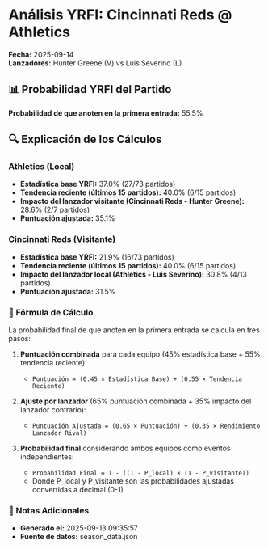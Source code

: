 # Análisis YRFI: Cincinnati Reds @ Athletics

**Fecha:** 2025-09-14  
**Lanzadores:** Hunter Greene (V) vs Luis Severino (L)

## 📊 Probabilidad YRFI del Partido

**Probabilidad de que anoten en la primera entrada:** 55.5%

## 🔍 Explicación de los Cálculos

### Athletics (Local)
- **Estadística base YRFI:** 37.0% (27/73 partidos)
- **Tendencia reciente (últimos 15 partidos):** 40.0% (6/15 partidos)
- **Impacto del lanzador visitante (Cincinnati Reds - Hunter Greene):** 28.6% (2/7 partidos)
- **Puntuación ajustada:** 35.1%

### Cincinnati Reds (Visitante)
- **Estadística base YRFI:** 21.9% (16/73 partidos)
- **Tendencia reciente (últimos 15 partidos):** 40.0% (6/15 partidos)
- **Impacto del lanzador local (Athletics - Luis Severino):** 30.8% (4/13 partidos)
- **Puntuación ajustada:** 31.5%

### 📝 Fórmula de Cálculo

La probabilidad final de que anoten en la primera entrada se calcula en tres pasos:

1. **Puntuación combinada** para cada equipo (45% estadística base + 55% tendencia reciente):
   - `Puntuación = (0.45 × Estadística Base) + (0.55 × Tendencia Reciente)`

2. **Ajuste por lanzador** (65% puntuación combinada + 35% impacto del lanzador contrario):
   - `Puntuación Ajustada = (0.65 × Puntuación) + (0.35 × Rendimiento Lanzador Rival)`

3. **Probabilidad final** considerando ambos equipos como eventos independientes:
   - `Probabilidad Final = 1 - ((1 - P_local) × (1 - P_visitante))`
   - Donde P_local y P_visitante son las probabilidades ajustadas convertidas a decimal (0-1)

### 📌 Notas Adicionales

- **Generado el:** 2025-09-13 09:35:57
- **Fuente de datos:** season_data.json
